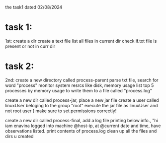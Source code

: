 the task1 dated 02/08/2024

# task 1:
1st:
create a dir
create a text file
list all files in current dir
check if.txt file is present or not in curr dir

# task  2:
2nd:
create a new directory called process-parent
parse txt file, search for word "process"
monitor system resrcs like disk, memory usage list top 5 processes by memory usage to write them to a file called "process.log"

create a new dir called process-jar, place a new jar file
create a user called linuxUser beloging to the group "root"
execute the jar file as linuxUser and not root user [ make sure to set permissions correctly!

create a new dir called process-final, add a log file printing below info., "hi iam enavina logged into machine @host-ip, at @current date and time, have observations listed.
print contents of process.log
clean up all the files and dirs u created
